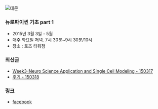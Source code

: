 ![대문](doc/img/d150303.jpg)

### 뉴로파이썬 기초 part 1
- 2015년 3월 3일 - 5월
- 매주 화요일 저녁. 7시 30분~9시 30분/10시
- 장소 : 토즈 타워점

### 최신글
- [Week3-Neuro Science Application and Single Cell Modeling - 150317](doc/part1/study03/d03.md)
- [후기 - 150318](doc/afterSchool.md)

### 링크
- [facebook ](https://www.facebook.com/notes/%EB%B0%94%EC%9D%B4%EC%98%A4%EC%8A%A4%ED%95%80/%ED%8C%8C%EC%9D%B4%EC%8D%AC%EC%9D%84-%EC%9D%B4%EC%9A%A9%ED%95%9C-bioinformatics-%EA%B8%B0%EC%B4%88/566279330148620)
